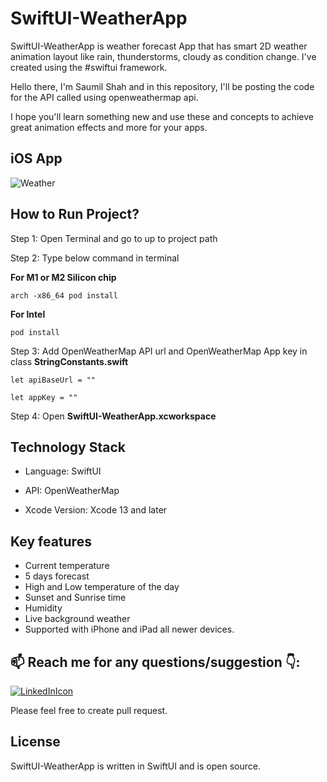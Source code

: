 # SwiftUI-WeatherApp

SwiftUI-WeatherApp is  weather forecast App that has smart 2D weather animation layout like rain, thunderstorms, cloudy as condition change. I've created using the #swiftui framework.

Hello there, I'm Saumil Shah and in this repository, I'll be posting the code for the API called using openweathermap api.

I hope you'll learn something new and use these and concepts to achieve great animation effects and more for your apps.

## iOS App
![Weather](https://user-images.githubusercontent.com/56787966/187666416-14541bd2-8fd3-4ed1-85e5-7abfbcf51e13.GIF)

## How to Run Project? 

Step 1: Open Terminal and go to up to project path 

Step 2: Type below command in terminal

**For M1 or M2 Silicon chip**
```
arch -x86_64 pod install
```
**For Intel**
```
pod install
```

Step 3: Add OpenWeatherMap API url and OpenWeatherMap App key in class **StringConstants.swift**
```
let apiBaseUrl = ""

let appKey = ""
```
Step 4: Open **SwiftUI-WeatherApp.xcworkspace**

## Technology Stack

- Language: SwiftUI

- API: OpenWeatherMap

- Xcode Version: Xcode 13 and later

## Key features

- Current temperature
- 5 days forecast
- High and Low temperature of the day
- Sunset and Sunrise time
- Humidity  
- Live background weather 
- Supported with iPhone and iPad all newer devices.


## 📫 Reach me for any questions/suggestion :point_down::
[![LinkedInIcon](https://user-images.githubusercontent.com/56787966/180372874-fd85a898-5750-4b51-a39d-bf552e321eb4.png)](https://www.linkedin.com/in/saumil-shah-b954b9101/)

Please feel free to create pull request.

## License

SwiftUI-WeatherApp is written in SwiftUI and is open source.
